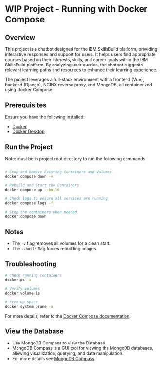 # WIP Project - Running with Docker Compose

## Overview
This project is a chatbot designed for the IBM SkillsBuild platform, providing interactive responses and support for users. It helps users find appropriate courses based on their interests, skills, and career goals within the IBM SkillsBuild platform. By analyzing user queries, the chatbot suggests relevant learning paths and resources to enhance their learning experience.  

The project leverages a full-stack environment with a frontend (Vue), backend (Django), NGINX reverse proxy, and MongoDB, all containerized using Docker Compose.  

## Prerequisites

Ensure you have the following installed:

- [Docker](https://docs.docker.com/get-docker/)
- [Docker Desktop](https://www.docker.com/products/docker-desktop/)


## Run the Project
Note: must be in project root directory to run the following commands
```sh

# Stop and Remove Existing Containers and Volumes
docker compose down -v

# Rebuild and Start the Containers
docker compose up --build

# Check logs to ensure all services are running
docker compose logs -f

# Stop the containers when needed
docker compose down
```


## Notes

- The `-v` flag removes all volumes for a clean start.
- The `--build` flag forces rebuilding images.

## Troubleshooting

```sh
# Check running containers
docker ps -a

# Verify volumes
docker volume ls

# Free up space
docker system prune -a
```



For more details, refer to the [Docker Compose documentation](https://docs.docker.com/compose/).

## View the Database

- Use MongoDB Compass to view the Database
- MongoDB Compass is a GUI tool for viewing the MongoDB databases, allowing visualization, querying, and data manipulation.
- For more details see [MongoDB Compass](https://www.mongodb.com/products/tools/compass)




